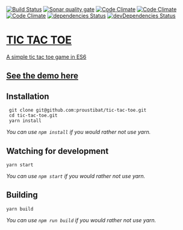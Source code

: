 [![Build Status](https://travis-ci.org/proustibat/tic-tac-toe.svg?branch=master)](https://travis-ci.org/proustibat/tic-tac-toe) <a href='https://sonarcloud.io/dashboard?id=prstbt.tictactoe'><img src='https://sonarcloud.io/api/badges/gate?key=prstbt.tictactoe' alt='Sonar quality gate'/></a> [![Code Climate](https://img.shields.io/codeclimate/maintainability/proustibat/tic-tac-toe.svg)](https://codeclimate.com/github/proustibat/tic-tac-toe/maintainability) [![Code Climate](https://img.shields.io/codeclimate/issues/github/proustibat/tic-tac-toe.svg)](https://codeclimate.com/github/proustibat/tic-tac-toe/issues) [![Code Climate](https://img.shields.io/codeclimate/c/proustibat/tic-tac-toe.svg)](https://codeclimate.com/github/proustibat/tic-tac-toe) <a href='https://david-dm.org/proustibat/tic-tac-toe'><img src='https://david-dm.org/proustibat/tic-tac-toe/status.svg' alt='dependencies Status'/></a> <a href='https://david-dm.org/proustibat/tic-tac-toe?type=dev'><img src='https://david-dm.org/proustibat/tic-tac-toe/dev-status.svg' alt='devDependencies Status'/>

   
# TIC TAC TOE 
A simple tic tac toe game in ES6

## [See the demo here](https://proustibat.github.io/tic-tac-toe/)

## Installation

```
 git clone git@github.com:proustibat/tic-tac-toe.git
 cd tic-tac-toe.git
 yarn install
```
*You can use `npm install` if you would rather not use yarn.*

## Watching for development
```
yarn start
```
*You can use `npm start` if you would rather not use yarn.*

## Building
```
yarn build
```
*You can use `npm run build` if you would rather not use yarn.*

